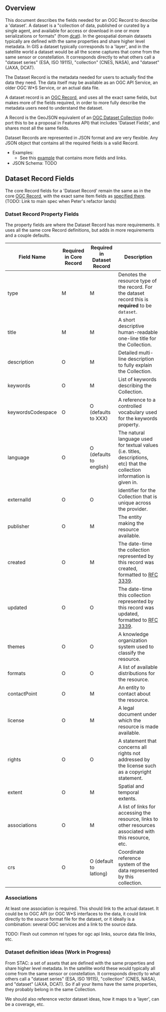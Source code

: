 ## Overview

This document describes the fields needed for an OGC Record to describe a 'dataset'. A dataset is a
"collection of data, published or curated by a single agent, and available for access or download in 
one or more serializations or formats" (from [dcat](https://www.w3.org/TR/vocab-dcat-2/#dcat-scope)). In the
geospatial domain datasets typically are defined with the same properties and share higher level metadata. In GIS a 
dataset typically corresponds to a 'layer', and in the satellite world a dataset would be all the scene captures that
 come from the same sensor or constellation. It corresponds directly to what others call a "dataset series" (ESA, ISO 19115),
"collection" (CNES, NASA), and "dataset" (JAXA, DCAT). 

The Dataset Record is the metadata needed for users to actually find the data they need. The data itself may be available as
an OGC API Service, an older OGC W\*S Service, or an actual data file.

A dataset record is an [OGC Record](ogc-record-geojson-spec.md), and uses all the exact same fields, but makes
more of the fields required, in order to more fully describe the metadata users need to understand the dataset. 

A Record is the GeoJSON equivalent of an [OGC Dataset Collection](https://github.com/cholmes/ogc-collection/blob/main/ogc-collection-spec.md) 
(todo: port this to be a proposal in Features API) that includes 'Dataset Fields', and shares most all the same fields.

Dataset Records are represented in JSON format and are very flexible. Any JSON object that contains all the
required fields is a valid Record.

- Examples:
  - See this [example](./examples/record-meetlocaties-example.json) that contains more fields and links.
- JSON Schema: TODO


## Dataset Record Fields

The core Record fields for a 'Dataset Record' remain the same as in the core [OGC Record](ogc-record-geojson-spec.md), with the
exact same Item fields as [specified there](ogc-record-geojson-spec.md#item-fields). (TODO: Link to main spec when Peter's refactor lands)

### Datset Record Property Fields

The property fields are where the Dataset Record has more requirements. It uses all the same core Record definitions, but adds in 
more requirements and a couple defaults. 

| Field Name        | Required in Core Record | Required in Dataset Record | Description                                                                                                                                                 |
|-------------------|-------------------------|----------------------------|-------------------------------------------------------------------------------------------------------------------------------------------------------------|
| type              | M                       | M                          | Denotes the resource type of the record. For the dataset record this is **required** to be `dataset`.                                                         |
| title             | M                       | M                          | A short descriptive human-readable one-line title for the Collection.                                                                                       |
| description       | O                       | M                          | Detailed multi-line description to fully explain the Collection. |
| keywords          | O                       | M                          | List of keywords describing the Collection.                                                                                                                 |
| keywordsCodespace | O                       | O (defaults to XXX)        | A reference to a controlled vocabulary used for the keywords property.                                                                                      |
| language          | O                       | O (defaults to english)    | The natural language used for textual values (i.e. titles, descriptions, etc) that the collection information is given in.                                  |
| externalId        | O                       | O                          | Identifier for the Collection that is unique across the provider.                                                                                           |
| publisher         | O                       | M                          | The entity making the resource available.                                                                                                                   |
| created           | O                       | M                          | The date-time the collection represented by this record was created, formatted to [RFC 3339](https://tools.ietf.org/html/rfc3339#section-5.6).              |
| updated           | O                       | O                          | The date-time this collection represented by this record was updated, formatted to [RFC 3339](https://tools.ietf.org/html/rfc3339#section-5.6).             |
| themes            | O                       | O                          | A knowledge organization system used to classify the resource.                                                                                              |
| formats           | O                       | O                          | A list of available distributions for the resource.                                                                                                         |
| contactPoint      | O                       | M                          | An entity to contact about the resource.                                                                                                                   |
| license           | O                       | M                          | A legal document under which the resource is made available.                                                                                                |
| rights            | O                       | O                          | A statement that concerns all rights not addressed by the license such as a copyright statement.                                                            |
| extent            | O                       | M                          | Spatial and temporal extents.                                                                                                                               |
| associations      | O                       | M                          | A list of links for accessing the resource, links to other resources associated with this resource, etc.                                                    |
| crs               | O                       | O (default to latlong)     | Coordinate reference system of the data represented by this collection.                                                                                     |

### Associations

At least one association is required. This should link to the actual dataset. It could be to OGC API (or OGC W\*S interfaces to the data, it 
could link directly to the source format file for the dataset, or it ideally is a combination: several OGC services and a link to the source data.

TODO: Flesh out common rel types for ogc api links, source data file links, etc.

### Dataset definition ideas (Work in Progress)

From STAC: a set of assets that are defined with the same properties and share higher level metadata. In the satellite world these would typically all come from the same sensor or constellation. It corresponds directly to what others call a "dataset series" (ESA, ISO 19115), "collection" (CNES, NASA), and "dataset" (JAXA, DCAT). So if all your Items have the same properties, they probably belong in the same Collection.

We should also reference vector dataset ideas, how it maps to a 'layer', can be a coverage, etc.